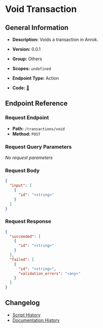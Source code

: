# Void Transaction

## General Information

- **Description:** Voids a transaction in Anrok.

- **Version:** 0.0.1
- **Group:** Others
- **Scopes:** `undefined`
- **Endpoint Type:** Action
- **Code:** [🔗](https://github.com/NangoHQ/integration-templates/tree/main/integrations/anrok/actions/void-transaction.ts)


## Endpoint Reference

### Request Endpoint

- **Path:** `/transactions/void`
- **Method:** `POST`

### Request Query Parameters

_No request parameters_

### Request Body

```json
{
  "input": [
    {
      "id": "<string>"
    }
  ]
}
```

### Request Response

```json
{
  "succeeded": [
    {
      "id": "<string>"
    }
  ],
  "failed": [
    {
      "id": "<string>",
      "validation_errors": "<any>"
    }
  ]
}
```

## Changelog

- [Script History](https://github.com/NangoHQ/integration-templates/commits/main/integrations/anrok/actions/void-transaction.ts)
- [Documentation History](https://github.com/NangoHQ/integration-templates/commits/main/integrations/anrok/actions/void-transaction.md)

<!-- END  GENERATED CONTENT -->

